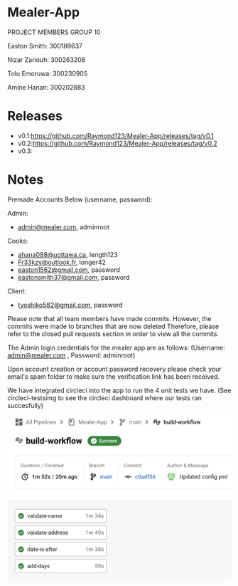 # Mealer-App
PROJECT MEMBERS GROUP 10

Easton Smith: 300189637

Nizar Zariouh: 300263208

Tolu Emoruwa: 300230905

Amine Hanan: 300202883

# Releases 

- v0.1:https://github.com/Raymond123/Mealer-App/releases/tag/v0.1
- v0.2:https://github.com/Raymond123/Mealer-App/releases/tag/v0.2
- v0.3:


# Notes

Premade Accounts Below (username, password):

Admin:
- admin@mealer.com, adminroot

Cooks:
- ahana088@uottawa.ca, length123
- Fr33kzy@outlook.fr, longer42
- easton1562@gmail.com, password
- eastonsmith37@gmail.com, password

Client:
- tyoshiko582@gmail.com, password

Please note that all team members have made commits. However, the commits were made to branches that are now deleted Therefore, please refer to the closed pull requests section in order to view all the commits.

The Admin login credentials for the mealer app are as follows: (Username: admin@mealer.com , Password: adminroot)

Upon account creation or account password recovery please check your email's spam folder to make sure the verification link has been received.

We have integrated circleci into the app to run the 4 unit tests we have. (See circleci-testsimg to see the circleci dashboard where our tests ran succesfully)

![circleci dashboard](circleci-testsimg.png)
